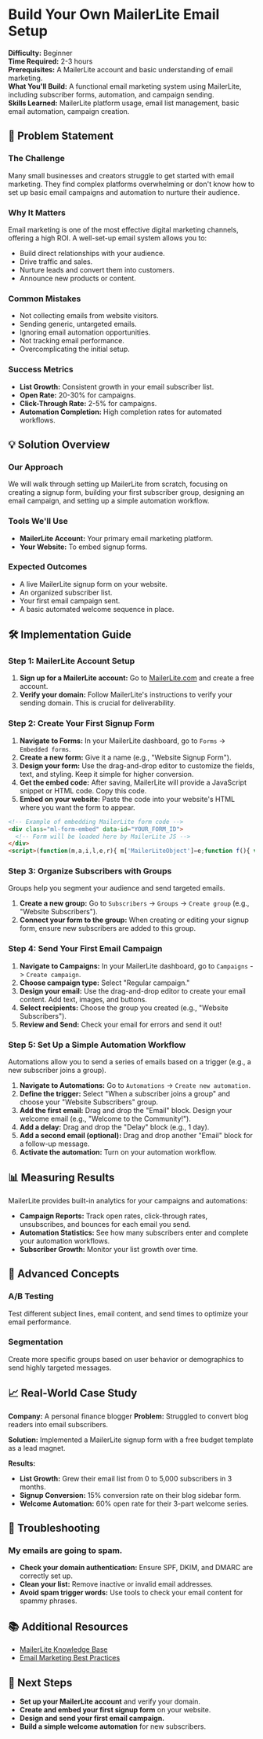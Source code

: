 # Build Your Own MailerLite Email Setup

**Difficulty:** Beginner  
**Time Required:** 2-3 hours  
**Prerequisites:** A MailerLite account and basic understanding of email marketing.  
**What You'll Build:** A functional email marketing system using MailerLite, including subscriber forms, automation, and campaign sending.  
**Skills Learned:** MailerLite platform usage, email list management, basic email automation, campaign creation.  

## 🎯 Problem Statement

### The Challenge
Many small businesses and creators struggle to get started with email marketing. They find complex platforms overwhelming or don't know how to set up basic email campaigns and automation to nurture their audience.

### Why It Matters
Email marketing is one of the most effective digital marketing channels, offering a high ROI. A well-set-up email system allows you to:
- Build direct relationships with your audience.
- Drive traffic and sales.
- Nurture leads and convert them into customers.
- Announce new products or content.

### Common Mistakes
- Not collecting emails from website visitors.
- Sending generic, untargeted emails.
- Ignoring email automation opportunities.
- Not tracking email performance.
- Overcomplicating the initial setup.

### Success Metrics
- **List Growth:** Consistent growth in your email subscriber list.
- **Open Rate:** 20-30% for campaigns.
- **Click-Through Rate:** 2-5% for campaigns.
- **Automation Completion:** High completion rates for automated workflows.

## 💡 Solution Overview

### Our Approach
We will walk through setting up MailerLite from scratch, focusing on creating a signup form, building your first subscriber group, designing an email campaign, and setting up a simple automation workflow.

### Tools We'll Use
- **MailerLite Account:** Your primary email marketing platform.
- **Your Website:** To embed signup forms.

### Expected Outcomes
- A live MailerLite signup form on your website.
- An organized subscriber list.
- Your first email campaign sent.
- A basic automated welcome sequence in place.

## 🛠️ Implementation Guide

### Step 1: MailerLite Account Setup

1.  **Sign up for a MailerLite account:** Go to [MailerLite.com](https://www.mailerlite.com/) and create a free account.
2.  **Verify your domain:** Follow MailerLite's instructions to verify your sending domain. This is crucial for deliverability.

### Step 2: Create Your First Signup Form

1.  **Navigate to Forms:** In your MailerLite dashboard, go to `Forms` -> `Embedded forms`.
2.  **Create a new form:** Give it a name (e.g., "Website Signup Form").
3.  **Design your form:** Use the drag-and-drop editor to customize the fields, text, and styling. Keep it simple for higher conversion.
4.  **Get the embed code:** After saving, MailerLite will provide a JavaScript snippet or HTML code. Copy this code.
5.  **Embed on your website:** Paste the code into your website's HTML where you want the form to appear.

```html
<!-- Example of embedding MailerLite form code -->
<div class="ml-form-embed" data-id="YOUR_FORM_ID">
  <!-- Form will be loaded here by MailerLite JS -->
</div>
<script>(function(m,a,i,l,e,r){ m['MailerLiteObject']=e;function f(){ var o={ a:arguments,q:[]};return r.push(o),o}e.c=f;e.get=f;e.push=f;e.skip=f;e.track=f; var g=a.createElement(i);g.async=1;g.src=l; var h=a.getElementsByTagName(i)[0];h.parentNode.insertBefore(g,h);})(window,document,'script','https://static.mailerlite.com/js/universal.js','ml');</script>
```

### Step 3: Organize Subscribers with Groups

Groups help you segment your audience and send targeted emails.

1.  **Create a new group:** Go to `Subscribers` -> `Groups` -> `Create group` (e.g., "Website Subscribers").
2.  **Connect your form to the group:** When creating or editing your signup form, ensure new subscribers are added to this group.

### Step 4: Send Your First Email Campaign

1.  **Navigate to Campaigns:** In your MailerLite dashboard, go to `Campaigns` -> `Create campaign`.
2.  **Choose campaign type:** Select "Regular campaign."
3.  **Design your email:** Use the drag-and-drop editor to create your email content. Add text, images, and buttons.
4.  **Select recipients:** Choose the group you created (e.g., "Website Subscribers").
5.  **Review and Send:** Check your email for errors and send it out!

### Step 5: Set Up a Simple Automation Workflow

Automations allow you to send a series of emails based on a trigger (e.g., a new subscriber joins a group).

1.  **Navigate to Automations:** Go to `Automations` -> `Create new automation`.
2.  **Define the trigger:** Select "When a subscriber joins a group" and choose your "Website Subscribers" group.
3.  **Add the first email:** Drag and drop the "Email" block. Design your welcome email (e.g., "Welcome to the Community!").
4.  **Add a delay:** Drag and drop the "Delay" block (e.g., 1 day).
5.  **Add a second email (optional):** Drag and drop another "Email" block for a follow-up message.
6.  **Activate the automation:** Turn on your automation workflow.

## 📊 Measuring Results

MailerLite provides built-in analytics for your campaigns and automations:

- **Campaign Reports:** Track open rates, click-through rates, unsubscribes, and bounces for each email you send.
- **Automation Statistics:** See how many subscribers enter and complete your automation workflows.
- **Subscriber Growth:** Monitor your list growth over time.

## 🚀 Advanced Concepts

### A/B Testing

Test different subject lines, email content, and send times to optimize your email performance.

### Segmentation

Create more specific groups based on user behavior or demographics to send highly targeted messages.

## 📈 Real-World Case Study

**Company:** A personal finance blogger
**Problem:** Struggled to convert blog readers into email subscribers.

**Solution:** Implemented a MailerLite signup form with a free budget template as a lead magnet.

**Results:**
- **List Growth:** Grew their email list from 0 to 5,000 subscribers in 3 months.
- **Signup Conversion:** 15% conversion rate on their blog sidebar form.
- **Welcome Automation:** 60% open rate for their 3-part welcome series.

## 🔧 Troubleshooting

### My emails are going to spam.
- **Check your domain authentication:** Ensure SPF, DKIM, and DMARC are correctly set up.
- **Clean your list:** Remove inactive or invalid email addresses.
- **Avoid spam trigger words:** Use tools to check your email content for spammy phrases.

## 📚 Additional Resources

- [MailerLite Knowledge Base](https://www.mailerlite.com/help)
- [Email Marketing Best Practices](https://www.activecampaign.com/blog/email-marketing-best-practices)

## 🎯 Next Steps

- **Set up your MailerLite account** and verify your domain.
- **Create and embed your first signup form** on your website.
- **Design and send your first email campaign.**
- **Build a simple welcome automation** for new subscribers.
